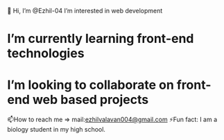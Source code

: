  👋 Hi, I’m @Ezhil-04
     I’m interested in web development
  # I’m currently learning front-end         technologies
  # I’m looking to collaborate on front-     end web based projects
  📫How to reach me =>                       mail:ezhilvalavan004@gmail.com
  ⚡Fun fact: I am a biology student         in my high school. 


